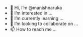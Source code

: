 - 👋 Hi, I’m @manishnaruka
- 👀 I’m interested in ...
- 🌱 I’m currently learning ...
- 💞️ I’m looking to collaborate on ...
- 📫 How to reach me ...

<!---
manishnaruka/manishnaruka is a ✨ special ✨ repository because its `README.md` (this file) appears on your GitHub profile.
You can click the Preview link to take a look at your changes.
--->
